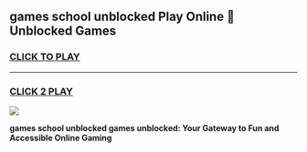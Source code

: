 
## games school unblocked Play Online 👋 Unblocked Games
<h3>
<a href="https://premium.freeplayer.one?title=games_school_unblocked&ref=19F">CLICK TO PLAY</a></h3>
<hr>

<h3>
<a href="https://premium.freeplayer.one?title=games_school_unblocked&ref=19F">CLICK 2 PLAY</a>
  
</h3>

<a href="https://premium.freeplayer.one?title=games_school_unblocked&ref=19F"><img src="https://clearcache.store/games.png"></a>


**games school unblocked games unblocked: Your Gateway to Fun and Accessible Online Gaming**
